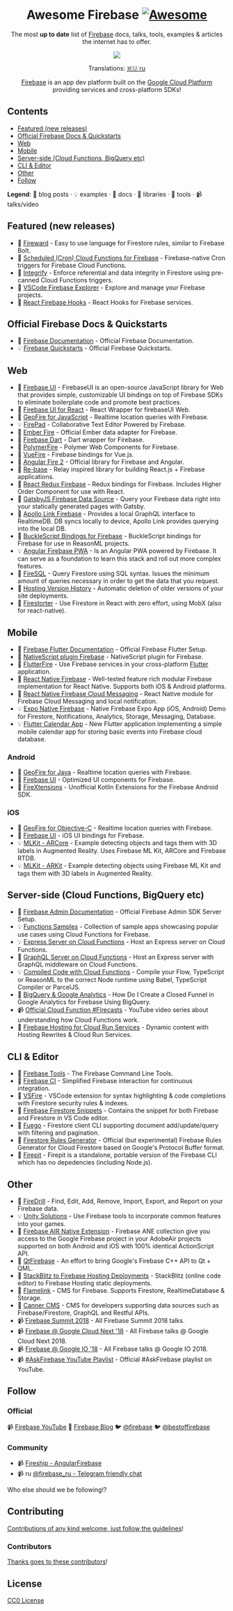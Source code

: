 <!-- badges -->
<div align="center">

<!-- title -->

# Awesome Firebase [![Awesome](https://awesome.re/badge.svg)](https://awesome.re)

<!-- subtitle -->

The most **up to date** list of [Firebase][firebase] docs, talks, tools, examples &amp; articles the internet has to offer.

<!-- image -->

<a href="https://firebase.google.com/docs/" target="_blank" rel="noopener noreferrer">
  <img src="images/firebase-services.gif" />
</a>

<!-- translations -->
Translations: [🇷🇺 ru](README_RU.md) <!-- · [🇪🇸 es](README_ES.md) · [🇮🇩 id](README_ID.md) · [🇯🇵 ja](README_JA.md) · [🇰🇷 ko](README_KO.md) · [🇵🇹 pt](README_PT.md) · [🇨🇳 zh](README_ZH.md) -->

[Firebase][firebase] is an app dev platform built on the [Google Cloud Platform][gcp-products] providing services and cross-platform SDKs!

</div>

<!-- toc -->

## Contents

- [Featured (new releases)](#featured-new-releases)
- [Official Firebase Docs & Quickstarts](#official-firebase-docs--quickstarts)
- [Web](#web)
- [Mobile](#mobile)
- [Server-side (Cloud Functions, BigQuery etc)](#server-side-cloud-functions-bigquery-etc)
- [CLI & Editor](#cli--editor)
- [Other](#other)
- [Follow](#follow)

**Legend**: 📝 blog posts · 💡 examples · 📖 docs · 🔌 libraries · 🔧 tools · 📹 talks/video 

<!-- START content -->

## Featured (new releases)

- 🔧 [Fireward][fireward] - Easy to use language for Firestore rules, similar to Firebase Bolt.
- 📝 [Scheduled (Cron) Cloud Functions for Firebase][cron-cloud-functions] - Firebase-native Cron triggers for Firebase Cloud Functions.
- 🔌 [Integrify][new-2] - Enforce referential and data integrity in Firestore using pre-canned Cloud Functions triggers.
- 🔧 [VSCode Firebase Explorer][new-4] - Explore and manage your Firebase projects.
- 🔌 [React Firebase Hooks][new-5] - React Hooks for Firebase services.

## Official Firebase Docs & Quickstarts

- 📖 [Firebase Documentation][docs-1] - Official Firebase Documentation.
- 💡 [Firebase Quickstarts][docs-2] - Official Firebase Quickstarts.

## Web

- 🔌 [Firebase UI][web-1] - FirebaseUI is an open-source JavaScript library for Web that provides simple, customizable UI bindings on top of Firebase SDKs to eliminate boilerplate code and promote best practices.
- 🔌 [Firebase UI for React][web-2] - React Wrapper for firebaseUI Web.
- 🔌 [GeoFire for JavaScript][web-3] - Realtime location queries with Firebase.
- 💡 [FirePad][web-4] - Collaborative Text Editor Powered by Firebase.
- 🔌 [Ember Fire][web-5] - Official Ember data adapter for Firebase.
- 🔌 [Firebase Dart][web-6] - Dart wrapper for Firebase.
- 🔌 [PolymerFire][web-7] - Polymer Web Components for Firebase.
- 🔌 [VueFire][web-8] - Firebase bindings for Vue.js.
- 🔌 [Angular Fire 2][web-9] - Official library for Firebase and Angular.
- 🔌 [Re-base][web-10] - Relay inspired library for building React.js + Firebase applications.
- 🔌 [React Redux Firebase][web-11] - Redux bindings for Firebase. Includes Higher Order Component for use with React.
- 🔌 [GatsbyJS Firebase Data Source][web-12] - Query your Firebase data right into your statically generated pages with Gatsby.
- 🔌 [Apollo Link Firebase][web-13] - Provides a local GraphQL interface to RealtimeDB. DB syncs locally to device, Apollo Link provides querying into the local DB.
- 🔌 [BuckleScript Bindings for Firebase][web-14] - BuckleScript bindings for Firebase for use in ReasonML projects.
- 💡 [Angular Firebase PWA][web-15] - Is an Angular PWA powered by Firebase. It can serve as a foundation to learn this stack and roll out more complex features.
- 🔌 [FireSQL][web-16] - Query Firestore using SQL syntax. Issues the minimum amount of queries necessary in order to get the data that you request.
- 📖 [Hosting Version History][hosting-version-hist] - Automatic deletion of older versions of your site deployments.
- 🔌 [Firestorter][firestorter] - Use Firestore in React with zero effort, using MobX (also for react-native).

## Mobile

- 📖 [Firebase Flutter Documentation][mobile-1] - Official Firebase Flutter Setup.
- 🔌 [NativeScript plugin Firebase][mobile-2] - NativeScript plugin for Firebase.
- 🔌 [FlutterFire][mobile-3] - Use Firebase services in your cross-platform [Flutter][mobile-3-flutter] application.
- 🔌 [React Native Firebase][mobile-4] - Well-tested feature rich modular Firebase implementation for React Native. Supports both iOS & Android platforms.
- 🔌 [React Native Firebase Cloud Messaging][mobile-5] -
  React Native module for Firebase Cloud Messaging and local notification.
- 💡 [Expo Native Firebase][mobile-6] - Native Firebase Expo App (iOS, Android) Demo for Firestore, Notifications, Analytics, Storage, Messaging, Database.
- 💡 [Flutter Calendar App][mobile-7] -
  New Flutter application implementing a simple mobile calendar app for storing basic events into Firebase cloud database.

### Android

- 🔌 [GeoFire for Java][android-1] - Realtime location queries with Firebase.
- 🔌 [Firebase UI][android-2] - Optimized UI components for Firebase.
- 🔌 [FireXtensions][android-3] - Unofficial Kotlin Extensions for the Firebase Android SDK.

### iOS

- 🔌 [GeoFire for Objective-C][ios-1] - Realtime location queries with Firebase.
- 🔌 [Firebase UI][ios-2] - iOS UI bindings for Firebase.
- 💡 [MLKit - ARCore][ios-3] - Example detecting objects and tags them with 3D labels in Augmented Reality. Uses Firebase ML Kit, ARCore and Firebase RTDB.
- 💡 [MLKit - ARKit][ios-4] - Example detecting objects using Firebase ML Kit and tags them with 3D labels in Augmented Reality.

## Server-side (Cloud Functions, BigQuery etc)

- 📖 [Firebase Admin Documentation][server-1] - Official Firebase Admin SDK Server Setup.
- 💡 [Functions Samples][server-2] - Collection of sample apps showcasing popular use cases using Cloud Functions for Firebase.
- 💡 [Express Server on Cloud Functions][server-3] - Host an Express server on Cloud Functions.
- 📝 [GraphQL Server on Cloud Functions][server-4] - Host an Express server with GraphQL middleware on Cloud Functions.
- 💡 [Compiled Code with Cloud Functions][server-5] - Compile your Flow, TypeScript or ReasonML to the correct Node runtime using Babel, TypeScript Compiler or ParcelJS.
- 📝 [BigQuery & Google Analytics][server-6] - How Do I Create a Closed Funnel in Google Analytics for Firebase Using BigQuery.
- 📹 [Official Cloud Function #Firecasts][server-7] - YouTube video series about understanding how Cloud Functions work.
- 📝 [Firebase Hosting for Cloud Run Services][cloud-run-rewrites] - Dynamic content with Hosting Rewrites & Cloud Run Services.

## CLI & Editor

- 🔧 [Firebase Tools][cli-editor-1] - The Firebase Command Line Tools.
- 🔧 [Firebase CI][cli-editor-2] - Simplified Firebase interaction for continuous integration.
- 🔧 [VSFire][cli-editor-3] - VSCode extension for syntax highlighting & code completions with Firestore security rules & indexes.
- 🔧 [Firebase Firestore Snippets][cli-editor-4] - Contains the snippet for both Firebase and Firestore in VS Code editor.
- 🔧 [Fuego][cli-editor-5] - Firestore client CLI supporting document add/update/query with filtering and pagination.
- 🔧 [Firestore Rules Generator][cli-editor-6] - Official (but experimental) Firebase Rules Generator for Cloud Firestore based on Google's Protocol Buffer format.
- 🔧 [Firepit][firepit] - Firepit is a standalone, portable version of the Firebase CLI which has no depedencies (including Node.js).

## Other

- 🔌 [FireDrill][other-1] - Find, Edit, Add, Remove, Import, Export, and Report on your Firebase data.
- 💡 [Unity Solutions][other-2] - Use Firebase tools to incorporate common features into your games.
- 🔌 [Firebase AIR Native Extension][other-3] - Firebase ANE collection give you access to the Google Firebase project in your AdobeAir projects supported on both Android and iOS with 100% identical ActionScript API.
- 🔌 [QtFirebase][other-4] - An effort to bring Google's Firebase C++ API to Qt + QML.
- 📝 [StackBlitz to Firebase Hosting Deployments][other-5] - StackBlitz (online code editor) to Firebase Hosting static deployments.
- 🔧 [Flamelink][other-6] - CMS for Firebase. Supports Firestore, RealtimeDatabase & Storage.
- 🔧 [Canner CMS][other-7] - CMS for developers supporting data sources such as Firebase/Firestore, GraphQL and Restful APIs.
- 📹 [Firebase Summit 2018][other-8] - All Firebase Summit 2018 talks.
- 📹 [Firebase @ Google Cloud Next '18][other-9] - All Firebase talks @ Google Cloud Next 2018.
- 📹 [Firebase @ Google IO '18][other-10] - All Firebase talks @ Google IO 2018.
- 📹 [#AskFirebase YouTube Playlist][other-11] - Official #AskFirebase playlist on YouTube.

<!-- END content -->

## Follow

### Official

📹 [Firebase YouTube][official-1] 📝 [Firebase Blog][official-2] 🐦 [@firebase][official-3] 🐦 [@bestoffirebase][official-4]

### Community

- 📹 [Fireship - AngularFirebase][angular-firebase]
- 📹 ru [@firebase_ru - Telegram friendly chat][ru-telegram-chat]

Who else should we be following!?

## Contributing

[Contributions of any kind welcome, just follow the guidelines](contributing.md)!

### Contributors

[Thanks goes to these contributors][contributors]!

## License

[CC0 License][license]

<!-- Links -->

[firebase]: https://firebase.google.com
[gcp-products]: https://cloud.google.com/products

<!-- Featured (new releases) -->

[cron-cloud-functions]: https://firebase.googleblog.com/2019/04/schedule-cloud-functions-firebase-cron.html
[cloud-run-rewrites]: https://firebase.googleblog.com/2019/04/firebase-hosting-and-cloud-run.html
[new-2]: https://github.com/anishkny/integrify
[new-4]: https://github.com/jsayol/vscode-firebase-explorer
[new-5]: https://github.com/CSFrequency/react-firebase-hooks

<!-- Official Firebase Docs & Quickstarts -->

[docs-1]: https://firebase.google.com/docs
[docs-2]: https://github.com/firebase?utf8=%E2%9C%93&q=quickstart&type=&language=

<!-- Web -->

[web-1]: https://github.com/firebase/firebaseui-web
[web-2]: https://github.com/firebase/firebaseui-web-react
[web-3]: https://github.com/firebase/geofire-js
[web-4]: https://github.com/FirebaseExtended/firepad
[web-5]: https://github.com/firebase/emberFire
[web-6]: https://github.com/FirebaseExtended/firebase-dart
[web-7]: https://github.com/FirebaseExtended/polymerfire
[web-8]: https://github.com/vuejs/vuefire
[web-9]: https://github.com/angular/angularfire2
[web-10]: https://github.com/tylermcginnis/re-base
[web-11]: https://github.com/prescottprue/react-redux-firebase
[web-12]: https://www.gatsbyjs.org/packages/gatsby-source-firebase/#gatsby-firebase-source
[web-13]: https://github.com/Canner/apollo-link-firebase
[web-14]: https://github.com/avohq/bs-firebase
[web-15]: https://github.com/codediodeio/angular-firestarter
[web-16]: https://github.com/jsayol/FireSQL
[firestorter]: https://github.com/IjzerenHein/firestorter
[hosting-version-hist]: https://firebase.google.com/docs/hosting/deploying#set_limit_for_retained_versions

<!-- Mobile -->

[mobile-1]: https://firebase.google.com/docs/flutter/setup
[mobile-2]: https://github.com/EddyVerbruggen/nativescript-plugin-firebase
[mobile-3]: https://github.com/flutter/plugins/blob/master/FlutterFire.md
[mobile-3-flutter]: https://flutter.io/
[mobile-4]: https://github.com/invertase/react-native-firebase
[mobile-5]: https://github.com/evollu/react-native-fcm
[mobile-6]: https://github.com/EvanBacon/expo-native-firebase
[mobile-7]: https://github.com/mattgraham1/FlutterCalendar

<!-- Mobile: Android -->

[android-1]: https://github.com/firebase/geofire-java
[android-2]: https://github.com/firebase/firebaseui-android
[android-3]: https://github.com/rosariopfernandes/firextensions

<!-- Movile: iOS -->

[ios-1]: https://github.com/firebase/geofire-objc
[ios-2]: https://github.com/firebase/firebaseui-ios
[ios-3]: https://github.com/FirebaseExtended/MLKit-ARCore
[ios-4]: https://github.com/FirebaseExtended/MLKit-ARKit

<!-- Server-side (Cloud Functions, BigQuery etc) -->

[server-1]: https://firebase.google.com/docs/admin/setup
[server-2]: https://github.com/firebase/functions-samples
[server-3]: https://github.com/jthegedus/firebase-gcp-examples/tree/master/fb-functions-express
[server-4]: https://codeburst.io/graphql-server-on-cloud-functions-for-firebase-ae97441399c0
[server-5]: https://github.com/jthegedus/firebase-gcp-examples/tree/master/fb-functions-compiled_code
[server-6]: https://medium.com/firebase-developers/how-do-i-create-a-closed-funnel-in-google-analytics-for-firebase-using-bigquery-6eb2645917e1
[server-7]: https://www.youtube.com/watch?v=2mjfI0FYP7Y&list=PLl-K7zZEsYLm9A9rcHb1IkyQUu6QwbjdM

<!-- CLI & Editor -->

[cli-editor-1]: https://github.com/firebase/firebase-tools
[cli-editor-2]: https://github.com/prescottprue/firebase-ci
[cli-editor-3]: https://github.com/toba/vsfire
[cli-editor-4]: https://github.com/peterhdd/firebase-firestore-snippets
[cli-editor-5]: https://github.com/sgarciac/fuego
[cli-editor-6]: https://github.com/FirebaseExtended/protobuf-rules-gen
[firepit]: https://github.com/abehaskins/firepit
[fireward]: https://github.com/bijoutrouvaille/fireward

<!-- Other -->

[other-1]: https://github.com/scottlepp/fire-drill
[other-2]: https://github.com/FirebaseExtended/unity-solutions
[other-3]: https://github.com/myflashlab/Firebase-ANE
[other-4]: https://github.com/Larpon/QtFirebase
[other-5]: https://medium.com/@ericsimons/announcing-split-second-static-deploys-for-firebase-7440d8e84879
[other-6]: https://flamelink.io/
[other-7]: https://github.com/Canner/canner
[other-8]: https://www.youtube.com/watch?v=lN0VXVXsj9k&list=PLl-K7zZEsYLnqdlmz7iFe9Lb6cRU3Nv4R
[other-9]: https://www.youtube.com/watch?v=OPj26MY16F8&list=PLl-K7zZEsYLmYx3MkJRIUPH_JVFHLTlwL
[other-10]: https://www.youtube.com/watch?v=e-8fiv-vteQ&list=PLl-K7zZEsYLn1omgx_VUhCDFsQMA7PRDd
[other-11]: https://www.youtube.com/watch?v=TSzhzR4wzSE&list=PLl-K7zZEsYLkkCFs6T9mlqG8v6NCs38pA

<!-- Follow -->

[official-1]: https://www.youtube.com/user/Firebase
[official-2]: https://firebase.googleblog.com/
[official-3]: https://twitter.com/firebase
[official-4]: https://twitter.com/bestoffirebase
[angular-firebase]: https://www.youtube.com/channel/UCsBjURrPoezykLs9EqgamOA
[ru-telegram-chat]: https://t.me/firebase_ru

<!-- Contributors -->

[contributors]: https://github.com/jthegedus/awesome-firebase/graphs/contributors

<!-- License -->

[license]: https://github.com/jthegedus/awesome-firebase/blob/master/LICENSE
